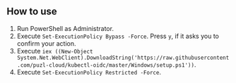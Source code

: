 ## How to use

1. Run PowerShell as Administrator.
1. Execute `Set-ExecutionPolicy Bypass -Force`. Press `y`, if it asks you to confirm your action.
1. Execute `iex ((New-Object System.Net.WebClient).DownloadString('https://raw.githubusercontent.com/puzl-cloud/kubectl-oidc/master/Windows/setup.ps1'))`.
1. Execute `Set-ExecutionPolicy Restricted -Force`.
